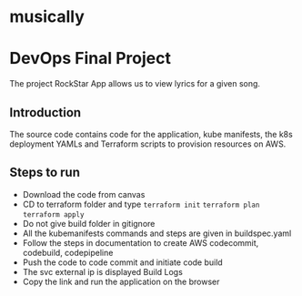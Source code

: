 # musically
# DevOps Final Project
The project RockStar App allows us to view lyrics for a given song. 

## Introduction
The source code contains code for the application, kube manifests, the k8s deployment YAMLs and Terraform scripts to provision resources on AWS.

## Steps to run
- Download the code from canvas
- CD to terraform folder and type ```terraform init``` ```terraform plan``` ```terraform apply```
- Do not give build folder in gitignore   
- All the kubemanifests commands and steps are given in buildspec.yaml
- Follow the steps in documentation to create AWS codecommit, codebuild, codepipeline
- Push the code to code commit and initiate code build
- The svc external ip is displayed Build Logs
- Copy the link and run the application on the browser 